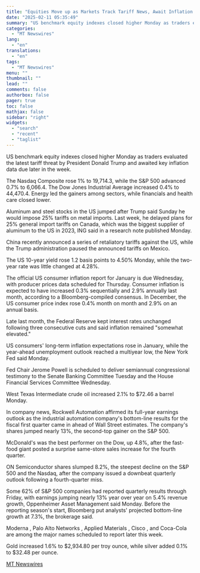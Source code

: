 ```yaml
---
title: "Equities Move up as Markets Track Tariff News, Await Inflation Data"
date: "2025-02-11 05:35:49"
summary: "US benchmark equity indexes closed higher Monday as traders evaluated the latest tariff threat by President Donald Trump and awaited key inflation data due later in the week. The Nasdaq Composite rose 1% to 19,714.3, while the S&amp;P 500 advanced 0.7% to 6,066.4. The Dow Jones Industrial Average increased 0.4%..."
categories:
  - "MT Newswires"
lang:
  - "en"
translations:
  - "en"
tags:
  - "MT Newswires"
menu: ""
thumbnail: ""
lead: ""
comments: false
authorbox: false
pager: true
toc: false
mathjax: false
sidebar: "right"
widgets:
  - "search"
  - "recent"
  - "taglist"
---
```


US benchmark equity indexes closed higher Monday as traders evaluated the latest tariff threat by President Donald Trump and awaited key inflation data due later in the week.

The Nasdaq Composite rose 1% to 19,714.3, while the S&P 500 advanced 0.7% to 6,066.4. The Dow Jones Industrial Average increased 0.4% to 44,470.4. Energy led the gainers among sectors, while financials and health care closed lower.

Aluminum and steel stocks in the US jumped after Trump said Sunday he would impose 25% tariffs on metal imports. Last week, he delayed plans for 25% general import tariffs on Canada, which was the biggest supplier of aluminum to the US in 2023, ING said in a research note published Monday.

China recently announced a series of retaliatory tariffs against the US, while the Trump administration paused the announced tariffs on Mexico.

The US 10-year yield rose 1.2 basis points to 4.50% Monday, while the two-year rate was little changed at 4.28%.

The official US consumer inflation report for January is due Wednesday, with producer prices data scheduled for Thursday. Consumer inflation is expected to have increased 0.3% sequentially and 2.9% annually last month, according to a Bloomberg-compiled consensus. In December, the US consumer price index rose 0.4% month on month and 2.9% on an annual basis.

Late last month, the Federal Reserve kept interest rates unchanged following three consecutive cuts and said inflation remained "somewhat elevated."

US consumers' long-term inflation expectations rose in January, while the year-ahead unemployment outlook reached a multiyear low, the New York Fed said Monday.

Fed Chair Jerome Powell is scheduled to deliver semiannual congressional testimony to the Senate Banking Committee Tuesday and the House Financial Services Committee Wednesday.

West Texas Intermediate crude oil increased 2.1% to $72.46 a barrel Monday.

In company news, Rockwell Automation affirmed its full-year earnings outlook as the industrial automation company's bottom-line results for the fiscal first quarter came in ahead of Wall Street estimates. The company's shares jumped nearly 13%, the second-top gainer on the S&P 500.

McDonald's was the best performer on the Dow, up 4.8%, after the fast-food giant posted a surprise same-store sales increase for the fourth quarter.

ON Semiconductor shares slumped 8.2%, the steepest decline on the S&P 500 and the Nasdaq, after the company issued a downbeat quarterly outlook following a fourth-quarter miss.

Some 62% of S&P 500 companies had reported quarterly results through Friday, with earnings jumping nearly 13% year over year on 5.4% revenue growth, Oppenheimer Asset Management said Monday. Before the reporting season's start, Bloomberg put analysts' projected bottom-line growth at 7.3%, the brokerage said.

Moderna , Palo Alto Networks , Applied Materials , Cisco , and Coca-Cola are among the major names scheduled to report later this week.

Gold increased 1.6% to $2,934.80 per troy ounce, while silver added 0.1% to $32.48 per ounce.

[MT Newswires](https://www.tradingview.com/news/mtnewswires.com:20250210:A3313911:0-equities-move-up-as-markets-track-tariff-news-await-inflation-data/)
